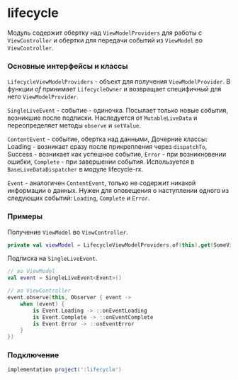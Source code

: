 lifecycle
=====

Модуль содержит обертку над `ViewModelProviders` для работы с `ViewController` и обертки для передачи событий из `ViewModel` во
`ViewController`.

### Основные интерфейсы и классы

`LifecycleViewModelProviders` - объект для получения `ViewModelProvider`. В функции *of* принимает `LifecycleOwner` и возвращает специфичный для него `ViewModelProvider`. 

`SingleLiveEvent` - событие - одиночка. Посылает только новые события, возникшие после подписки. Наследуется от `MutableLiveData` и переопределяет методы `observe` и `setValue`.

`ContentEvent` - событие, обертка над данными, Дочерние классы: Loading - возникает сразу после прикрепления через
`dispatchTo`, Success - возникает как успешное событие, `Error` - при возникновении ошибки, `Complete` - при завершении события. Используется в `BaseLiveDataDispatcher` в модуле lifecycle-rx.

`Event` - аналогичен `ContentEvent`, только не содержит никакой информации о данных. Нужен для оповещения о наступлении одного из следующих событий: `Loading`, `Complete` и `Error`.

### Примеры

Получение `ViewModel` во `ViewController`.

```kotlin
private val viewModel = LifecycleViewModelProviders.of(this).get(SomeViewModel::class.java)
```

Подписка на `SingleLiveEvent`.

```kotlin
// во ViewModel
val event = SingleLiveEvent<Event>()

// во ViewController
event.observe(this, Observer { event ->
    when (event) {
        is Event.Loading -> ::onEventLoading
        is Event.Complete -> ::onEventComplete
        is Event.Error -> ::onEventError
    }
})
```

### Подключение

```gradle
implementation project(':lifecycle')
```

